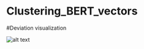 # Clustering_BERT_vectors

#Deviation visualization

![alt text](https://cdn1.radikalno.ru/uploads/2020/6/28/1c899f4ee72d91c5f612c4334387e351-full.png)
